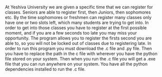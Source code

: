 At Yeshiva University we are given a specific time that we can register for classes. Seniors are able to register first, then Juniors, then sophomores etc.
By the time sophomores or freshmen can register many classes only have one or two slots left, which many students are trying to get into. In order to get into those classes you have to register at the first possible moment, and if you are a few seconds too late you may miss your opportunity.
The program allows you to register the firsts second you are able to, so you will not be locked out of classes due to registering late.
In order to run this program you must download the .c file and .py file. Then you have to replace the path in the c file with wherever you have the python file stored on your system. Then when you run the .c file you will get a .exe file that you can run anywhere on your system. You have all the python dependencies installed to run the .c file.

